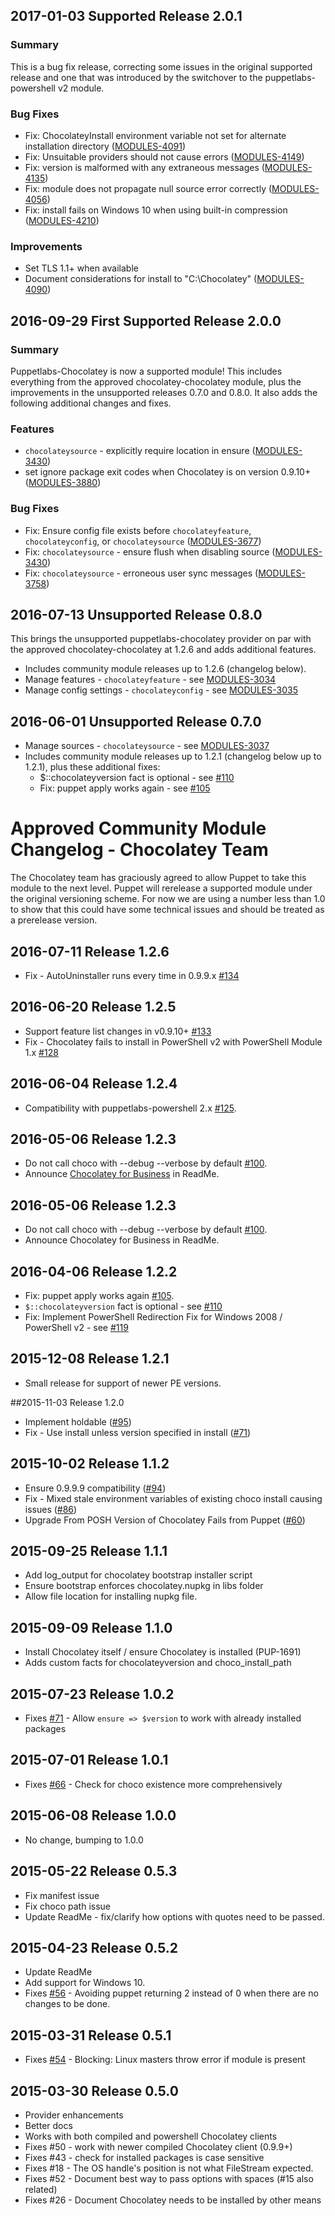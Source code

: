 ## 2017-01-03 Supported Release 2.0.1

### Summary

This is a bug fix release, correcting some issues in the original supported release and one that was introduced by the switchover to the puppetlabs-powershell v2 module.

### Bug Fixes

- Fix: ChocolateyInstall environment variable not set for alternate installation directory ([MODULES-4091](https://tickets.puppetlabs.com/browse/MODULES-4091))
- Fix: Unsuitable providers should not cause errors ([MODULES-4149](https://tickets.puppetlabs.com/browse/MODULES-4149))
- Fix: version is malformed with any extraneous messages ([MODULES-4135](https://tickets.puppetlabs.com/browse/MODULES-4135))
- Fix: module does not propagate null source error correctly ([MODULES-4056](https://tickets.puppetlabs.com/browse/MODULES-4056))
- Fix: install fails on Windows 10 when using built-in compression ([MODULES-4210](https://tickets.puppetlabs.com/browse/MODULES-4210))

### Improvements

- Set TLS 1.1+ when available
- Document considerations for install to "C:\Chocolatey" ([MODULES-4090](https://tickets.puppetlabs.com/browse/MODULES-4090))


## 2016-09-29 First Supported Release 2.0.0

### Summary

Puppetlabs-Chocolatey is now a supported module! This includes everything from the approved chocolatey-chocolatey module, plus the improvements in the unsupported releases 0.7.0 and 0.8.0. It also adds the following additional changes and fixes.

### Features

- `chocolateysource` - explicitly require location in ensure ([MODULES-3430](https://tickets.puppet.com/browse/MODULES-3430))
- set ignore package exit codes when Chocolatey is on version 0.9.10+ ([MODULES-3880](https://tickets.puppet.com/browse/MODULES-3880))

### Bug Fixes

- Fix: Ensure config file exists before `chocolateyfeature`, `chocolateyconfig`, or `chocolateysource` ([MODULES-3677](https://tickets.puppet.com/browse/MODULES-3677))
- Fix: `chocolateysource` - ensure flush when disabling source ([MODULES-3430](https://tickets.puppet.com/browse/MODULES-3430))
- Fix: `chocolateysource` - erroneous user sync messages ([MODULES-3758](https://tickets.puppet.com/browse/MODULES-3758))


## 2016-07-13 Unsupported Release 0.8.0

This brings the unsupported puppetlabs-chocolatey provider on par with the approved chocolatey-chocolatey at 1.2.6 and adds additional features.

 * Includes community module releases up to 1.2.6 (changelog below).
 * Manage features - `chocolateyfeature` - see [MODULES-3034](https://tickets.puppet.com/browse/MODULES-3034)
 * Manage config settings - `chocolateyconfig` - see [MODULES-3035](https://tickets.puppet.com/browse/MODULES-3035)


## 2016-06-01 Unsupported Release 0.7.0

 * Manage sources - `chocolateysource` - see [MODULES-3037](https://tickets.puppetlabs.com/browse/MODULES-3037)
 * Includes community module releases up to 1.2.1 (changelog below up to 1.2.1), plus these additional fixes:
   * $::chocolateyversion fact is optional - see [#110](https://github.com/chocolatey/puppet-chocolatey/issues/110)
   * Fix: puppet apply works again - see [#105](https://github.com/chocolatey/puppet-chocolatey/issues/105)


# Approved Community Module Changelog - Chocolatey Team

The Chocolatey team has graciously agreed to allow Puppet to take this module
to the next level. Puppet will rerelease a supported module under the original
versioning scheme. For now we are using a number less than 1.0 to show that this
could have some technical issues and should be treated as a prerelease version.

## 2016-07-11 Release 1.2.6

- Fix - AutoUninstaller runs every time in 0.9.9.x [#134](https://github.com/chocolatey/puppet-chocolatey/issues/134)


## 2016-06-20 Release 1.2.5

- Support feature list changes in v0.9.10+ [#133](https://github.com/chocolatey/puppet-chocolatey/issues/133)
- Fix - Chocolatey fails to install in PowerShell v2 with PowerShell Module 1.x [#128](https://github.com/chocolatey/puppet-chocolatey/issues/128)


## 2016-06-04 Release 1.2.4

- Compatibility with puppetlabs-powershell 2.x [#125](https://github.com/chocolatey/puppet-chocolatey/issues/125).


## 2016-05-06 Release 1.2.3

- Do not call choco with --debug --verbose by default [#100](https://github.com/chocolatey/puppet-chocolatey/issues/100).
- Announce [Chocolatey for Business](https://chocolatey.org/compare) in ReadMe.


## 2016-05-06 Release 1.2.3

- Do not call choco with --debug --verbose by default [#100](https://github.com/chocolatey/puppet-chocolatey/issues/100).
- Announce Chocolatey for Business in ReadMe.


## 2016-04-06 Release 1.2.2

- Fix: puppet apply works again [#105](https://github.com/chocolatey/puppet-chocolatey/issues/105).
- `$::chocolateyversion` fact is optional - see [#110](https://github.com/chocolatey/puppet-chocolatey/issues/110)
- Fix: Implement PowerShell Redirection Fix for Windows 2008 / PowerShell v2 - see [#119](https://github.com/chocolatey/puppet-chocolatey/issues/119)


## 2015-12-08 Release 1.2.1

- Small release for support of newer PE versions.


##2015-11-03 Release 1.2.0

- Implement holdable ([#95](https://github.com/chocolatey/puppet-chocolatey/issues/95))
- Fix - Use install unless version specified in install ([#71](https://github.com/chocolatey/puppet-chocolatey/issues/71))


## 2015-10-02 Release 1.1.2

- Ensure 0.9.9.9 compatibility ([#94](https://github.com/chocolatey/puppet-chocolatey/issues/94))
- Fix - Mixed stale environment variables of existing choco install causing issues ([#86](https://github.com/chocolatey/puppet-chocolatey/issues/86))
- Upgrade From POSH Version of Chocolatey Fails from Puppet ([#60](https://github.com/chocolatey/puppet-chocolatey/issues/60))


## 2015-09-25 Release 1.1.1

- Add log_output for chocolatey bootstrap installer script
- Ensure bootstrap enforces chocolatey.nupkg in libs folder
- Allow file location for installing nupkg file.


## 2015-09-09 Release 1.1.0

- Install Chocolatey itself / ensure Chocolatey is installed (PUP-1691)
- Adds custom facts for chocolateyversion and choco_install_path


## 2015-07-23 Release 1.0.2

- Fixes [#71](https://github.com/chocolatey/puppet-chocolatey/issues/71) - Allow `ensure => $version` to work with already installed packages


## 2015-07-01 Release 1.0.1

- Fixes [#66](https://github.com/chocolatey/puppet-chocolatey/issues/66) - Check for choco existence more comprehensively


## 2015-06-08 Release 1.0.0

- No change, bumping to 1.0.0


## 2015-05-22 Release 0.5.3

- Fix manifest issue
- Fix choco path issue
- Update ReadMe - fix/clarify how options with quotes need to be passed.


## 2015-04-23 Release 0.5.2

- Update ReadMe
- Add support for Windows 10.
- Fixes [#56](https://github.com/chocolatey/puppet-chocolatey/pull/56) - Avoiding puppet returning 2 instead of 0 when there are no changes to be done.


## 2015-03-31 Release 0.5.1

- Fixes [#54](https://github.com/chocolatey/puppet-chocolatey/issues/54) - Blocking: Linux masters throw error if module is present


## 2015-03-30 Release 0.5.0

- Provider enhancements
- Better docs
- Works with both compiled and powershell Chocolatey clients
- Fixes #50 - work with newer compiled Chocolatey client (0.9.9+)
- Fixes #43 - check for installed packages is case sensitive
- Fixes #18 - The OS handle's position is not what FileStream expected.
- Fixes #52 - Document best way to pass options with spaces (#15 also related)
- Fixes #26 - Document Chocolatey needs to be installed by other means
